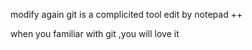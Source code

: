 modify again
git is a complicited tool
edit by notepad ++

when you familiar with git ,you will love it